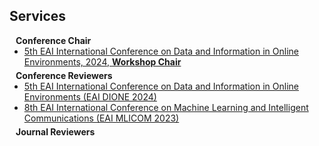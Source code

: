 ## Services

<h4 style="margin:0 10px 0;">Conference Chair</h4>

<ul style="margin:0 0 5px;">
  <li><a href="https://dione-conference.eai-conferences.org/2024/"><autocolor>5th EAI International Conference on Data and Information in Online Environments, 2024, <strong>Workshop Chair</strong></autocolor></a></li>
</ul>

<h4 style="margin:0 10px 0;">Conference Reviewers</h4>

<ul style="margin:0 0 5px;">
  <li><a href="https://dione-conference.eai-conferences.org/2024/"><autocolor>5th EAI International Conference on Data and Information in Online Environments (EAI DIONE 2024)</autocolor></a></li>
  <li><a href="https://mlicom.eai-conferences.org/2023/"><autocolor>8th EAI International Conference on Machine Learning and Intelligent Communications (EAI MLICOM 2023)</autocolor></a></li>
</ul>

<h4 style="margin:0 10px 0;">Journal Reviewers</h4>

